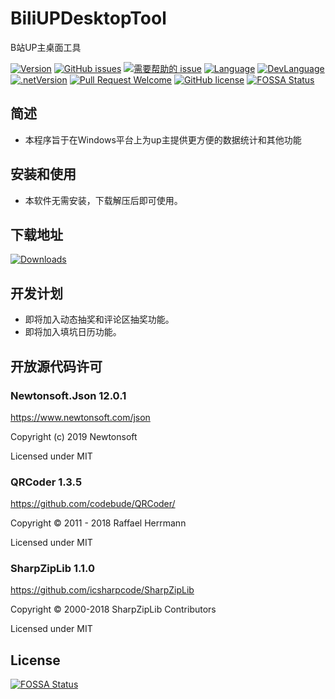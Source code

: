 # BiliUPDesktopTool
 B站UP主桌面工具

[![Version](https://img.shields.io/github/release/LeoChen98/BiliUPDesktopTool.svg?label=Version)](https://github.com/LeoChen98/BiliUPDesktopTool/releases)
[![GitHub issues](https://img.shields.io/github/issues/LeoChen98/BiliUPDesktopTool.svg)](https://github.com/LeoChen98/BiliUPDesktopTool/issues)
[![需要帮助的 issue](https://img.shields.io/github/issues/LeoChen98/BiliUPDesktopTool/help%20wanted.svg?label=需要帮助的%20issue)](https://github.com/LeoChen98/BiliUPDesktopTool/issues?q=is%3Aissue+is%3Aopen+label%3A%22help+wanted%22)
[![Language](https://img.shields.io/badge/%E8%AF%AD%E8%A8%80-%E4%B8%AD%E6%96%87-brightgreen.svg)](#)
[![DevLanguage](https://img.shields.io/badge/%E5%BC%80%E5%8F%91%E8%AF%AD%E8%A8%80-C%23-brightgreen.svg)](#)
[![.netVersion](https://img.shields.io/badge/.net-4.5-brightgreen.svg)](#)
[![Pull Request Welcome](https://img.shields.io/badge/Pull%20request-welcome-brightgreen.svg)](#)
[![GitHub license](https://img.shields.io/github/license/LeoChen98/BiliUPDesktopTool.svg)](https://github.com/LeoChen98/BiliUPDesktopTool/blob/master/LICENSE)
[![FOSSA Status](https://app.fossa.io/api/projects/git%2Bgithub.com%2FLeoChen98%2FBiliUPDesktopTool.svg?type=shield)](https://app.fossa.io/projects/git%2Bgithub.com%2FLeoChen98%2FBiliUPDesktopTool?ref=badge_shield)

## 简述
* 本程序旨于在Windows平台上为up主提供更方便的数据统计和其他功能


## 安装和使用
* 本软件无需安装，下载解压后即可使用。


## 下载地址
[![Downloads](https://img.shields.io/badge/%E4%B8%8B%E8%BD%BD%E8%BD%AF%E4%BB%B6--brightgreen.svg)](https://github.com/LeoChen98/BiliUPDesktopTool/releases/download/1.0.2.2/1.0.2.2.zip)

## 开发计划
* 即将加入动态抽奖和评论区抽奖功能。
* 即将加入填坑日历功能。

## 开放源代码许可
### Newtonsoft.Json 12.0.1
<https://www.newtonsoft.com/json>

Copyright (c) 2019 Newtonsoft

Licensed under MIT

### QRCoder 1.3.5
<https://github.com/codebude/QRCoder/>

Copyright © 2011 - 2018 Raffael Herrmann

Licensed under MIT

### SharpZipLib 1.1.0
<https://github.com/icsharpcode/SharpZipLib>

Copyright © 2000-2018 SharpZipLib Contributors

Licensed under MIT



## License
[![FOSSA Status](https://app.fossa.io/api/projects/git%2Bgithub.com%2FLeoChen98%2FBiliUPDesktopTool.svg?type=large)](https://app.fossa.io/projects/git%2Bgithub.com%2FLeoChen98%2FBiliUPDesktopTool?ref=badge_large)